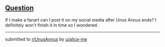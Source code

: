 ## [Question](https://www.reddit.com/r/UnusAnnus/comments/jrpq0k/question/)
If I make a fanart can I post it on my social media after Unus Annus ends? I definitely won't finish it in time so I wondered.

---

submitted to [r/UnusAnnus](https://www.reddit.com/r/UnusAnnus) by [u/alice-me](https://www.reddit.com/user/alice-me)
